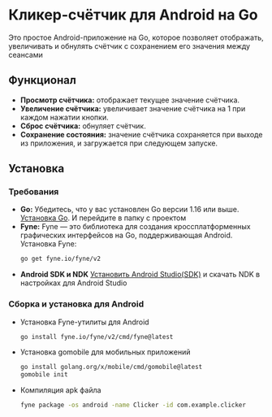 # Кликер-счётчик для Android на Go

Это простое Android-приложение на Go, которое позволяет отображать, увеличивать и обнулять счётчик с сохранением его значения между сеансами

## Функционал
- **Просмотр счётчика:** отображает текущее значение счётчика.
- **Увеличение счётчика:** увеличивает значение счётчика на 1 при каждом нажатии кнопки.
- **Сброс счётчика:** обнуляет счётчик.
- **Сохранение состояния:** значение счётчика сохраняется при выходе из приложения, и загружается при следующем запуске.

## Установка

### Требования
- **Go:** Убедитесь, что у вас установлен Go версии 1.16 или выше. [Установка Go](https://golang.org/doc/install). И перейдите в папку с проектом
- **Fyne:** Fyne — это библиотека для создания кроссплатформенных графических интерфейсов на Go, поддерживающая Android. Установка Fyne:
  ```bash
  go get fyne.io/fyne/v2
  ```
- **Android SDK и NDK** [Установить Android Studio(SDK)](https://developer.android.com/studio) и скачать NDK в настройках для Android Studio
### Сборка и установка для Android
- Установка Fyne-утилиты для Android
  ```bash
  go install fyne.io/fyne/v2/cmd/fyne@latest
  ```
- Установка gomobile для мобильных приложений
  ```bash
  go install golang.org/x/mobile/cmd/gomobile@latest
  gomobile init
  ```
- Компиляция apk файла
  ```bash
  fyne package -os android -name Clicker -id com.example.clicker
  ```